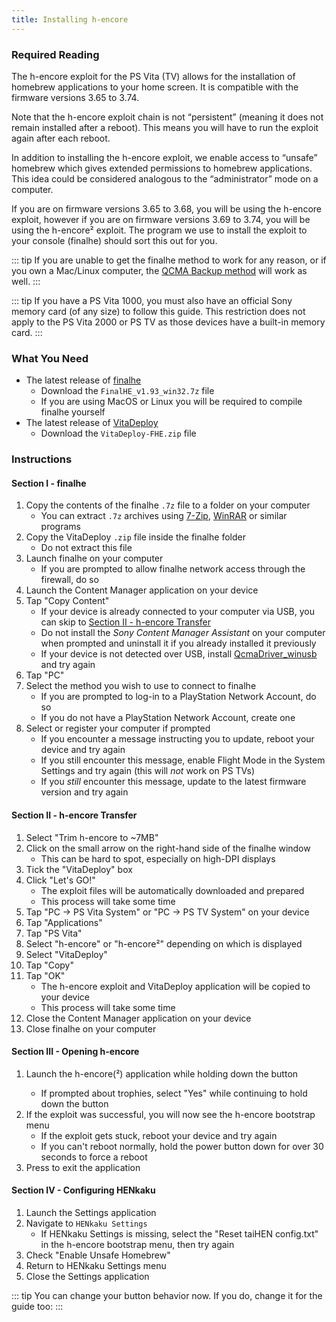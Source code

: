 ```yaml
---
title: Installing h-encore
---
```


### Required Reading

The h-encore exploit for the PS Vita (TV) allows for the installation of homebrew applications to your home screen. It is compatible with the firmware versions 3.65 to 3.74.

Note that the h-encore exploit chain is not “persistent” (meaning it does not remain installed after a reboot). This means you will have to run the exploit again after each reboot.

In addition to installing the h-encore exploit, we enable access to “unsafe” homebrew which gives extended permissions to homebrew applications. This idea could be considered analogous to the “administrator” mode on a computer.

If you are on firmware versions 3.65 to 3.68, you will be using the h-encore exploit, however if you are on firmware versions 3.69 to 3.74, you will be using the h-encore² exploit. The program we use to install the exploit to your console (finalhe) should sort this out for you.

::: tip
If you are unable to get the finalhe method to work for any reason, or if you own a Mac/Linux computer, the [QCMA Backup method](installing-h-encore-(qcma).md) will work as well.
:::

::: tip
If you have a PS Vita 1000, you must also have an official Sony memory card (of any size) to follow this guide. This restriction does not apply to the PS Vita 2000 or PS TV as those devices have a built-in memory card.
:::

### What You Need

* The latest release of [finalhe](https://github.com/soarqin/finalhe/releases/latest)
  - Download the `FinalHE_v1.93_win32.7z` file
  - If you are using MacOS or Linux you will be required to compile finalhe yourself
* The latest release of [VitaDeploy](https://github.com/SKGleba/VitaDeploy/releases/latest)
  - Download the `VitaDeploy-FHE.zip` file

### Instructions

#### Section I - finalhe

1. Copy the contents of the finalhe `.7z` file to a folder on your computer
    + You can extract `.7z` archives using [7-Zip](https://www.7-zip.org), [WinRAR](https://www.win-rar.com) or similar programs
1. Copy the VitaDeploy `.zip` file inside the finalhe folder
    + Do not extract this file
1. Launch finalhe on your computer
    + If you are prompted to allow finalhe network access through the firewall, do so
1. Launch the Content Manager application on your device
1. Tap "Copy Content"
    + If your device is already connected to your computer via USB, you can skip to [Section II - h-encore Transfer](#section-ii-h-encore-transfer)
    + Do not install the *Sony Content Manager Assistant* on your computer when prompted and uninstall it if you already installed it previously
    + If your device is not detected over USB, install [QcmaDriver_winusb](https://github.com/soarqin/finalhe/releases/download/v1.91/QcmaDriver_winusb.exe) and try again
1. Tap "PC"
1. Select the method you wish to use to connect to finalhe
    + If you are prompted to log-in to a PlayStation Network Account, do so
    + If you do not have a PlayStation Network Account, create one
1. Select or register your computer if prompted
    + If you encounter a message instructing you to update, reboot your device and try again
    + If you still encounter this message, enable Flight Mode in the System Settings and try again (this will *not* work on PS TVs)
    + If you *still* encounter this message, update to the latest firmware version and try again

#### Section II - h-encore Transfer

1. Select "Trim h-encore to ~7MB"
1. Click on the small arrow on the right-hand side of the finalhe window
    + This can be hard to spot, especially on high-DPI displays
1. Tick the "VitaDeploy" box
1. Click "Let's GO!"
    + The exploit files will be automatically downloaded and prepared
    + This process will take some time
1. Tap "PC -> PS Vita System" or "PC -> PS TV System" on your device
1. Tap "Applications"
1. Tap "PS Vita"
1. Select "h-encore" or "h-encore²" depending on which is displayed
1. Select "VitaDeploy"
1. Tap "Copy"
1. Tap "OK"
    + The h-encore exploit and VitaDeploy application will be copied to your device
    + This process will take some time
1. Close the Content Manager application on your device
1. Close finalhe on your computer

#### Section III - Opening h-encore

1. Launch the h-encore(²) application while holding down the <Btn btn="r" /> button
    + If prompted about trophies, select "Yes" while continuing to hold down the <Btn btn="r" /> button
1. If the exploit was successful, you will now see the h-encore bootstrap menu
    + If the exploit gets stuck, reboot your device and try again
    + If you can't reboot normally, hold the power button down for over 30 seconds to force a reboot
1. Press <Btn btn="confirm" /> to exit the application

#### Section IV - Configuring HENkaku

1. Launch the Settings application
1. Navigate to `HENkaku Settings`
    + If HENkaku Settings is missing, select the "Reset taiHEN config.txt" in the h-encore bootstrap menu, then try again
1. Check "Enable Unsafe Homebrew"
1. Return to HENkaku Settings menu
1. Close the Settings application

::: tip
You can change your <Btn btn="circle" /> button behavior now. If you do, change it for the guide too: <BtnToggler />
:::
